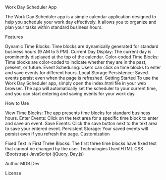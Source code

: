 Work Day Scheduler App

The Work Day Scheduler app is a simple calendar application designed to help you schedule your work day effectively. It allows you to organize and plan your tasks within standard business hours.

Features

Dynamic Time Blocks: Time blocks are dynamically generated for standard business hours (9 AM to 5 PM).
Current Day Display: The current day is prominently displayed at the top of the calendar.
Color-coded Time Blocks: Time blocks are color-coded to indicate whether they are in the past, present, or future.
Event Scheduling: Users can click on time blocks to enter and save events for different hours.
Local Storage Persistence: Saved events persist even when the page is refreshed.
Getting Started
To use the Work Day Scheduler app, simply open the index.html file in your web browser. The app will automatically set the scheduler to your current time, and you can start entering and saving events for your work day.

How to Use

View Time Blocks: The app presents time blocks for standard business hours.
Enter Events: Click on the text area for a specific time block to enter and save an event.
Save Events: Click the save button next to the text area to save your entered event.
Persistent Storage: Your saved events will persist even if you refresh the page.
Customization

Fixed Text in First Three Blocks: The first three time blocks have fixed text that cannot be changed by the user.
Technologies Used
HTML
CSS (Bootstrap)
JavaScript (jQuery, Day.js)

Author
MDB.Dev

License



